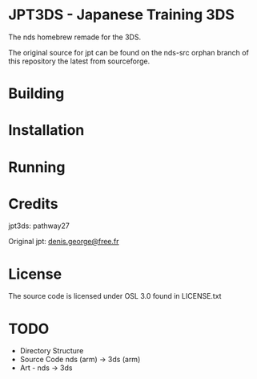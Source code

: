 # JPT3DS - Japanese Training 3DS

The nds homebrew remade for the 3DS.

The original source for jpt can be found on the nds-src orphan branch of this repository the latest from sourceforge.

# Building

# Installation

# Running

# Credits

jpt3ds: pathway27

Original jpt: denis.george@free.fr

# License

The source code is licensed under OSL 3.0 found in LICENSE.txt

# TODO

- Directory Structure
- Source Code nds (arm) -> 3ds (arm)
- Art - nds -> 3ds
